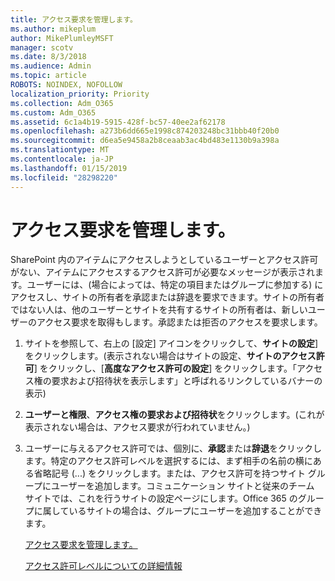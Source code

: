 ```yaml
---
title: アクセス要求を管理します。
ms.author: mikeplum
author: MikePlumleyMSFT
manager: scotv
ms.date: 8/3/2018
ms.audience: Admin
ms.topic: article
ROBOTS: NOINDEX, NOFOLLOW
localization_priority: Priority
ms.collection: Adm_O365
ms.custom: Adm_O365
ms.assetid: 6c1a4b19-5915-428f-bc57-40ee2af62178
ms.openlocfilehash: a273b6dd665e1998c874203248bc31bbb40f20b0
ms.sourcegitcommit: d6ea5e9458a2b8ceaab3ac4bd483e1130b9a398a
ms.translationtype: MT
ms.contentlocale: ja-JP
ms.lasthandoff: 01/15/2019
ms.locfileid: "28298220"
---
```

# <a name="manage-access-requests"></a>アクセス要求を管理します。

SharePoint 内のアイテムにアクセスしようとしているユーザーとアクセス許可がない、アイテムにアクセスするアクセス許可が必要なメッセージが表示されます。ユーザーには、(場合によっては、特定の項目またはグループに参加する) にアクセスし、サイトの所有者を承認または辞退を要求できます。サイトの所有者ではない人は、他のユーザーとサイトを共有するサイトの所有者は、新しいユーザーのアクセス要求を取得もします。承認または拒否のアクセスを要求します。
  
1. サイトを参照して、右上の [設定] アイコンをクリックして、**サイトの設定**] をクリックします。(表示されない場合はサイトの設定、**サイトのアクセス許可**] をクリックし、[**高度なアクセス許可の設定**] をクリックします。「アクセス権の要求および招待状を表示します」と呼ばれるリンクしているバナーの表示)
    
2. **ユーザーと権限**、**アクセス権の要求および招待状**をクリックします。(これが表示されない場合は、アクセス要求が行われていません。)
    
3. ユーザーに与えるアクセス許可では、個別に、**承認**または**辞退**をクリックします。特定のアクセス許可レベルを選択するには、まず相手の名前の横にある省略記号 (...) をクリックします。または、アクセス許可を持つサイト グループにユーザーを追加します。コミュニケーション サイトと従来のチーム サイトでは、これを行うサイトの設定ページにします。Office 365 のグループに属しているサイトの場合は、グループにユーザーを追加することができます。
    
    [アクセス要求を管理します。](https://go.microsoft.com/fwlink/?linkid=2008747)
    
    [アクセス許可レベルについての詳細情報](https://go.microsoft.com/fwlink/?linkid=867071)
    

